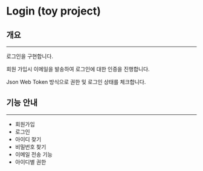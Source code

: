 # Login (toy project)

## 개요

---
로그인을 구현합니다.

회원 가입시 이메일을 발송하여 로그인에 대한 인증을 진행합니다.

Json Web Token 방식으로 권한 및 로그인 상태를 체크합니다.

## 기능 안내

---
- 회원가입
- 로그인
- 아이디 찾기
- 비밀번호 찾기
- 이메일 전송 기능
- 아이디별 권한
